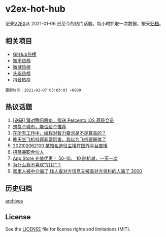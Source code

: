 # v2ex-hot-hub

 记录[V2EX](https://www.v2ex.com/)从 2021-01-06 日至今的热门话题。每小时抓取一次数据，按天[归档](archives)。
 
 ## 相关项目

- [GitHub热榜](https://github.com/lonnyzhang423/github-hot-hub)
- [知乎热榜](https://github.com/lonnyzhang423/zhihu-hot-hub)
- [微博热榜](https://github.com/lonnyzhang423/weibo-hot-hub)
- [头条热榜](https://github.com/lonnyzhang423/toutiao-hot-hub)
- [抖音热榜](https://github.com/lonnyzhang423/douyin-hot-hub)


 `更新时间：2021-02-07 03:03:03 +0800`

## 热议话题

1. [[送码] 猜对腾讯股价，赠送 Percento iOS 高级会员](https://www.v2ex.com/t/751757)
1. [想换个城市，能否给个推荐](https://www.v2ex.com/t/751763)
1. [在所有工作中，编程对智力要求是不是算高的？](https://www.v2ex.com/t/751831)
1. [昨天坐飞机抖得非常厉害，我以为飞机要解体了](https://www.v2ex.com/t/751842)
1. [202102062100 某知名退役主播在国外平台直播](https://www.v2ex.com/t/751889)
1. [招募兼职合伙人](https://www.v2ex.com/t/751795)
1. [App Store 充值优惠！ 50-10， 10 随机减，一天一次](https://www.v2ex.com/t/751745)
1. [为什么我不喜欢"钉钉"？](https://www.v2ex.com/t/751881)
1. [家里人被中介骗了,找人查对方信息又被查对方资料的人骗了 3000](https://www.v2ex.com/t/751809)

## 历史归档

[archives](archives)

## License

See the [LICENSE](LICENSE) file for license rights and limitations (MIT).
